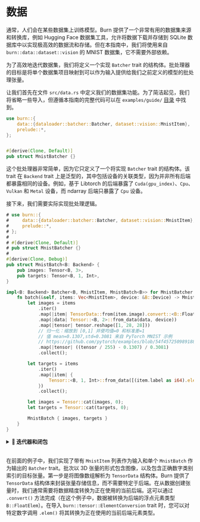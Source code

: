 # 数据

通常，人们会在某些数据集上训练模型。Burn 提供了一个非常有用的数据集来源和转换库，例如 Hugging Face 数据集工具，允许将数据下载并存储到 SQLite 数据库中以实现极高效的数据流和存储。但在本指南中，我们将使用来自 `burn::data::dataset::vision` 的 MNIST 数据集，它不需要外部依赖。

为了高效地迭代数据集，我们将定义一个实现 `Batcher` trait 的结构体。批处理器的目标是将单个数据集项目映射到可以作为输入提供给我们之前定义的模型的批处理张量。

让我们首先在文件 `src/data.rs` 中定义我们的数据集功能。为了简洁起见，我们将省略一些导入，但遵循本指南的完整代码可以在 `examples/guide/` [目录](https://github.com/tracel-ai/burn/tree/main/examples/guide) 中找到。

```rust , ignore
use burn::{
    data::{dataloader::batcher::Batcher, dataset::vision::MnistItem},
    prelude::*,
};


#[derive(Clone, Default)]
pub struct MnistBatcher {}
```

这个批处理器非常简单，因为它只定义了一个将实现 `Batcher` trait 的结构体。该 trait 在 `Backend` trait 上是泛型的，其中包括设备的关联类型，因为并非所有后端都暴露相同的设备。例如，基于 Libtorch 的后端暴露了 `Cuda(gpu_index)`、`Cpu`、`Vulkan` 和 `Metal` 设备，而 ndarray 后端只暴露了 `Cpu` 设备。

接下来，我们需要实际实现批处理逻辑。

```rust , ignore
# use burn::{
#     data::{dataloader::batcher::Batcher, dataset::vision::MnistItem},
#     prelude::*,
# };
#
# #[derive(Clone, Default)]
# pub struct MnistBatcher {}
#
#[derive(Clone, Debug)]
pub struct MnistBatch<B: Backend> {
    pub images: Tensor<B, 3>,
    pub targets: Tensor<B, 1, Int>,
}

impl<B: Backend> Batcher<B, MnistItem, MnistBatch<B>> for MnistBatcher {
    fn batch(&self, items: Vec<MnistItem>, device: &B::Device) -> MnistBatch<B> {
        let images = items
            .iter()
            .map(|item| TensorData::from(item.image).convert::<B::FloatElem>())
            .map(|data| Tensor::<B, 2>::from_data(data, device))
            .map(|tensor| tensor.reshape([1, 28, 28]))
            // 归一化：缩放到 [0,1] 并使均值=0 和标准差=1
            // 值 mean=0.1307,std=0.3081 来自 PyTorch MNIST 示例
            // https://github.com/pytorch/examples/blob/54f4572509891883a947411fd7239237dd2a39c3/mnist/main.py#L122
            .map(|tensor| ((tensor / 255) - 0.1307) / 0.3081)
            .collect();

        let targets = items
            .iter()
            .map(|item| {
                Tensor::<B, 1, Int>::from_data([(item.label as i64).elem::<B::IntElem>()], device)
            })
            .collect();

        let images = Tensor::cat(images, 0);
        let targets = Tensor::cat(targets, 0);

        MnistBatch { images, targets }
    }
}
```

<details>
<summary><strong>🦀 迭代器和闭包</strong></summary>

迭代器模式允许您依次对一系列项目执行某些任务。

在这个例子中，通过调用 `iter` 方法在向量 `items` 中的 `MnistItem` 上创建了一个迭代器。

_迭代器适配器_是在 `Iterator` trait 上定义的方法，通过改变原始迭代器的某些方面来产生不同的迭代器。在这里，`map` 方法被链式调用，以在使用 `collect` 消费最终迭代器以获得 `images` 和 `targets` 向量之前转换原始数据。然后将两个向量连接成一个张量用于当前批次。

您可能注意到每次调用 `map` 都不同，因为它定义了在每一步对迭代器项目执行的函数。这些匿名函数在 Rust 中被称为 [_闭包_](https://doc.rust-lang.org/book/ch13-01-closures.html)。由于它们的语法使用竖线 `||`，它们很容易识别。竖线捕获输入变量（如果适用），而表达式的其余部分定义要执行的函数。

如果我们回到这个例子，我们可以分解并注释用于处理图像的表达式。

```rust, ignore
let images = items                                                       // 获取 items Vec<MnistItem>
    .iter()                                                              // 在其上创建一个迭代器
    .map(|item| TensorData::from(item.image).convert::<B::FloatElem>())  // 对于每个项目，将图像转换为浮点数据结构
    .map(|data| Tensor::<B, 2>::from_data(data, device))                 // 对于每个数据结构，在设备上创建一个张量
    .map(|tensor| tensor.reshape([1, 28, 28]))                           // 对于每个张量，重塑为图像维度 [C, H, W]
    .map(|tensor| ((tensor / 255) - 0.1307) / 0.3081)                    // 对于每个图像张量，应用归一化
    .collect();                                                          // 消费结果迭代器并将值收集到新向量中
```

有关迭代器和闭包的更多信息，请务必查看 Rust Book 中的[相关章节](https://doc.rust-lang.org/book/ch13-00-functional-features.html)。

</details><br>

在前面的例子中，我们实现了带有 `MnistItem` 列表作为输入和单个 `MnistBatch` 作为输出的 `Batcher` trait。批次以 3D 张量的形式包含图像，以及包含正确数字类别索引的目标张量。第一步是将图像数组解析为 `TensorData` 结构体。Burn 提供了 `TensorData` 结构体来封装张量存储信息，而不需要特定于后端。在从数据创建张量时，我们通常需要将数据精度转换为正在使用的当前后端。这可以通过 `.convert()` 方法完成（在这个例子中，数据被转换为后端的浮点元素类型 `B::FloatElem`）。在导入 `burn::tensor::ElementConversion` trait 时，您可以对特定数字调用 `.elem()` 将其转换为正在使用的当前后端元素类型。